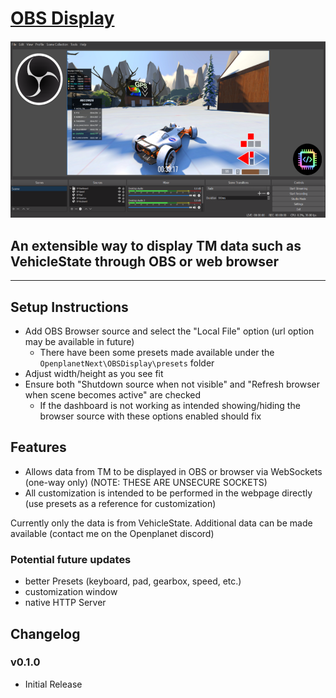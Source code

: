 # [OBS Display](https://openplanet.dev/plugin/obsdisplay)

![Image](./opfiles/OBSDisplay.png)

## An extensible way to display TM data such as VehicleState through OBS or web browser

---

## Setup Instructions
- Add OBS Browser source and select the "Local File" option (url option may be available in future)
	- There have been some presets made available under the `OpenplanetNext\OBSDisplay\presets` folder
- Adjust width/height as you see fit
- Ensure both "Shutdown source when not visible" and "Refresh browser when scene becomes active" are checked
    - If the dashboard is not working as intended showing/hiding the browser source with these options enabled should fix

## Features
- Allows data from TM to be displayed in OBS or browser via WebSockets (one-way only) (NOTE: THESE ARE UNSECURE SOCKETS)
- All customization is intended to be performed in the webpage directly (use presets as a reference for customization)

Currently only the data is from VehicleState. Additional data can be made available (contact me on the Openplanet discord)

### Potential future updates
- better Presets (keyboard, pad, gearbox, speed, etc.) 
- customization window
- native HTTP Server

## Changelog

### v0.1.0
- Initial Release

